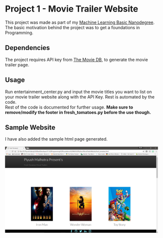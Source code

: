 # Project 1 - Movie Trailer Website
This project was made as part of my [Machine Learning Basic Nanodegree](https://in.udacity.com/course/machine-learning-engineer-nanodegree--nd009-in-basic/).<br/>
The basic motivation behind the project was to get a foundations in Programming.

## Dependencies
The project requires API key from [The Movie DB](https://www.themoviedb.org/), to generate the movie trailer page.

## Usage
Run entertainment_center.py and input the movie titles you want to list on your movie trailer website along with the API Key. Rest is automated by the code.<br/>
Rest of the code is documented for further usage. **Make sure to remove/modify the footer in fresh_tomatoes.py before the use though.**

## Sample Website
I have also added the sample html page generated.<br/><br />
![Sample Website](/images/sample.png)
